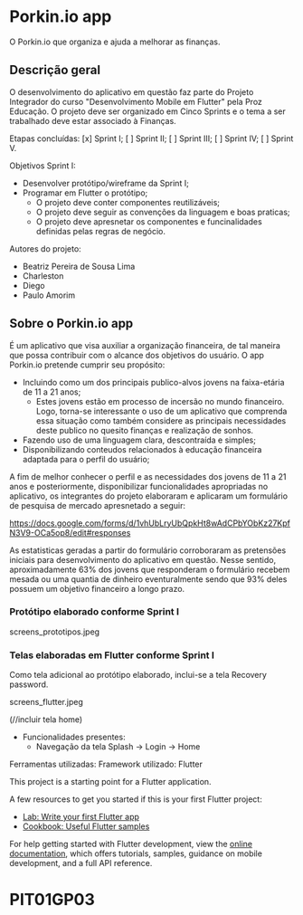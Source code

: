 # Porkin.io app

O Porkin.io que organiza e ajuda a melhorar as finanças.

## Descrição geral

O desenvolvimento do aplicativo em questão faz parte do Projeto Integrador do curso "Desenvolvimento Mobile em Flutter" pela Proz Educação.
O projeto deve ser organizado em Cinco Sprints e o tema a ser trabalhado deve estar associado à Finanças.

Etapas concluídas:
[x] Sprint I;
[ ] Sprint II;
[ ] Sprint III;
[ ] Sprint IV;
[ ] Sprint V.

Objetivos Sprint I:

- Desenvolver protótipo/wireframe da Sprint I;
- Programar em Flutter o protótipo;
  - O projeto deve conter componentes reutilizáveis;
  - O projeto deve seguir as convenções da linguagem e boas praticas;
  - O projeto deve apresnetar os componentes e funcinalidades definidas pelas regras de negócio.

Autores do projeto:
- Beatriz Pereira de Sousa Lima
- Charleston
- Diego
- Paulo Amorim

## Sobre o Porkin.io app

É um aplicativo que visa auxiliar a organização financeira, de tal maneira que possa contribuir com o alcance dos objetivos do usuário.
O app Porkin.io pretende cumprir seu propósito:
- Incluindo como um dos principais publico-alvos jovens na faixa-etária de 11 a 21 anos;
  - Estes jovens estão em processo de incersão no mundo financeiro. Logo, torna-se interessante o uso de um aplicativo que comprenda essa situação como também considere as principais necessidades deste publico no quesito finanças e realização de sonhos.
- Fazendo uso de uma linguagem clara, descontraída e simples;
- Disponibilizando conteudos relacionados à educação financeira adaptada para o perfil do usuário;

A fim de melhor conhecer o perfil e as necessidades dos jovens de 11 a 21 anos e posteriormente, disponibilizar funcionalidades apropriadas no aplicativo, os integrantes do projeto elaboraram e aplicaram um formulário de pesquisa de mercado apresnetado a seguir:

https://docs.google.com/forms/d/1vhUbLryUbQpkHt8wAdCPbYObKz27KpfN3V9-OCa5op8/edit#responses

As estatisticas geradas a partir do formulário corroboraram as pretensões iniciais para desenvolvimento do aplicativo em questão. Nesse sentido, aproximadamente 63% dos jovens que responderam o formulário recebem mesada ou uma quantia de dinheiro eventuralmente sendo que 93% deles possuem um objetivo financeiro a longo prazo.

### Protótipo elaborado conforme Sprint I

screens_prototipos.jpeg

### Telas elaboradas em Flutter conforme Sprint I

Como tela adicional ao protótipo elaborado, inclui-se a tela Recovery password.

screens_flutter.jpeg

(//incluir tela home)

- Funcionalidades presentes:
  - Navegação da tela Splash -> Login -> Home








Ferramentas utilizadas:
Framework utilizado: Flutter


This project is a starting point for a Flutter application.

A few resources to get you started if this is your first Flutter project:

- [Lab: Write your first Flutter app](https://docs.flutter.dev/get-started/codelab)
- [Cookbook: Useful Flutter samples](https://docs.flutter.dev/cookbook)

For help getting started with Flutter development, view the
[online documentation](https://docs.flutter.dev/), which offers tutorials,
samples, guidance on mobile development, and a full API reference.
# PIT01GP03
